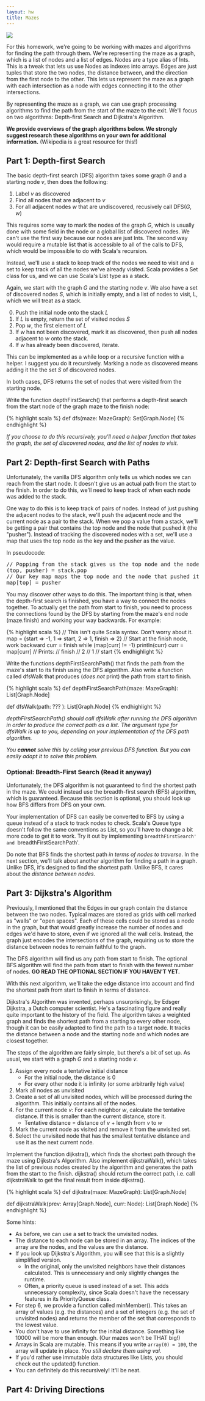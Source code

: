 ```yaml
---
layout: hw
title: Mazes
---
```


<a href="http://xkcd.com/246/">
<img src="http://imgs.xkcd.com/comics/labyrinth_puzzle.png">
</a>

For this homework, we're going to be working with mazes and algorithms for
finding the path through them. We're representing the maze as a graph, which is
a list of nodes and a list of edges. Nodes are a type alias of Ints. This is a
tweak that lets us use Nodes as indexes into arrays. Edges are just tuples that
store the two nodes, the distance between, and the direction from the first node
to the other. This lets us represent the maze as a graph with each intersection
as a node with edges connecting it to the other intersections.

By representing the maze as a graph, we can use graph processing algorithms to
find the path from the start of the maze to the exit. We'll focus on two
algorithms: Depth-first Search and Dijkstra's Algorithm.

**We provide overviews of the graph algorithms below. We strongly suggest
research these algorithms on your own for additional information.** (Wikipedia
is a great resource for this!)

## Part 1: Depth-first Search

The basic depth-first search (DFS) algorithm takes some graph *G* and a starting
node *v*, then does the following:

1. Label *v* as discovered
2. Find all nodes that are adjacent to *v*
3. For all adjacent nodes *w* that are undiscovered, recusively call DFS(*G*, *w*)

This requires some way to mark the nodes of the graph *G*, which is usually done
with some field in the node or a global list of discovered nodes. We can't use
the first way because our nodes are just Ints. The second way would require
a mutable list that is accessible to all of the calls to DFS, which would be
impossible to do with Scala's recursion.

Instead, we'll use a stack to keep track of the nodes we need to visit and a set
to keep track of all the nodes we've already visited. Scala provides a Set class
for us, and we can use Scala's List type as a stack.

Again, we start with the graph *G* and the starting node *v*. We also have a set
of discovered nodes *S*, which is initially empty, and a list of nodes to visit,
L, which we will treat as a stack.

0. Push the initial node onto the stack *L*
1. If *L* is empty, return the set of visited nodes *S*
2. Pop *w*, the first element of *L*
3. If *w* has not been discovered, mark it as discovered, then push all nodes
   adjacent to *w* onto the stack.
4. If *w* has already been discovered, iterate.

This can be implemented as a while loop or a recursive function with a helper. I
suggest you do it recursively. Marking a node as discovered means adding it the
the set *S* of discovered nodes.

In both cases, DFS returns the set of nodes that were visited from the starting
node.

Write the function depthFirstSearch() that performs a depth-first search from
the start node of the graph maze to the finish node:

{% highlight scala %}
def dfs(maze: MazeGraph): Set[Graph.Node]
{% endhighlight %}

*If you choose to do this recursively, you'll need a helper function that takes
the graph, the set of discovered nodes, and the list of nodes to visit.*

## Part 2: Depth-first Search with Paths

Unfortunately, the vanilla DFS algorithm only tells us which nodes we can reach
from the start node. It doesn't give us an actual path from the start to the
finish. In order to do this, we'll need to keep track of when each node was
added to the stack.

One way to do this is to keep track of pairs of nodes. Instead of just pushing
the adjacent nodes to the stack, we'll push the adjacent node and the current
node as a pair to the stack. When we pop a value from a stack, we'll be getting
a pair that contains the top node and the node that pushed it (the "pusher").
Instead of tracking the discovered nodes with a set, we'll use a map that uses
the top node as the key and the pusher as the value.

In pseudocode:
<pre>
// Popping from the stack gives us the top node and the node that pushed it
(top, pusher) = stack.pop
// Our key map maps the top node and the node that pushed it
map[top] = pusher
</pre>

You may discover other ways to do this. The important thing is that, when the
depth-first search is finished, you have a way to connect the nodes together. To
actually get the path from start to finish, you need to process the connections
found by the DFS by starting from the maze's end node (maze.finish) and working
your way backwards. For example:

{% highlight scala %}
// This isn't quite Scala syntax. Don't worry about it.
map = {start => -1, 1 => start, 2 => 1, finish => 2}
// Start at the finish node, work backward
curr = finish
while (map[curr] != -1)
    println(curr)
    curr = map[curr]
// Prints:
// finish
// 2
// 1
// start
{% endhighlight %}

Write the functions depthFirstSearchPath() that finds the path from the maze's
start to its finish using the DFS algorithm. Also write a function called
dfsWalk that produces (*does not* print) the path from start to finish.

{% highlight scala %}
def depthFirstSearchPath(maze: MazeGraph): List[Graph.Node]

def dfsWalk(path: ??? ): List[Graph.Node]
{% endhighlight %}

*depthFirstSearchPath() should call dfsWalk after running the DFS algorithm in
order to produce the correct path as a list. The argument type for dfsWalk is up
to you, depending on your implementation of the DFS path algorithm.*

*You **cannot** solve this by calling your previous DFS function. But you can easily
adapt it to solve this problem.*

### Optional: Breadth-First Search (Read it anyway)

Unfortunately, the DFS algorithm is not guaranteed to find the shortest path in
the maze. We could instead use the breadth-first search (BFS) algorithm, which
is guaranteed. Because this section is optional, you should look up how BFS
differs from DFS on your own.

Your implementation of DFS can easily be converted to BFS by using a queue
instead of a stack to track nodes to check. Scala's Queue type doesn't
follow the same conventions as List, so you'll have to change a bit more code to
get it to work. Try it out by implementing `breadthFirstSearch' and
`breadthFirstSearchPath'.

Do note that BFS finds the shortest path *in terms of nodes to traverse*.
In the next section, we'll talk about another algorithm for finding a path in a
graph. Unlike DFS, it's designed to find the shortest path. Unlike BFS, it cares
about the *distance between nodes*.

## Part 3: Dijkstra's Algorithm

Previously, I mentioned that the Edges in our graph contain the distance between
the two nodes. Typical mazes are stored as grids with cell marked as "walls" or
"open spaces". Each of these cells could be stored as a node in the graph, but
that would greatly increase the number of nodes and edges we'd have to store,
even if we ignored all the wall cells. Instead, the graph just encodes the
intersections of the graph, requiring us to store the distance between nodes to
remain faithful to the graph.

The DFS algorithm will find us any path from start to finish. The optional BFS
algorithm will find the path from start to finish with the fewest number of
nodes. **GO READ THE OPTIONAL SECTION IF YOU HAVEN'T YET.**

With this next algorithm, we'll take the edge distance into account and find the
shortest path from start to finish in terms of distance.

Dijkstra's Algorithm was invented, perhaps unsurprisingly, by Edsger Dijkstra, a
Dutch computer scientist. He's a fascinating figure and really quite important
to the history of the field. The algorithm takes a weighted graph and finds the
shortest path from a starting to every other node, though it can be easily
adapted to find the path to a target node. It tracks the distance between a node
and the starting node and which nodes are closest together.

The steps of the algorithm are fairly simple, but there's a bit of set up.
As usual, we start with a graph *G* and a starting node *v*.

1. Assign every node a tentative initial distance
    - For the initial node, the distance is 0
    - For every other node it is infinity (or some arbitrarily high value)
2. Mark all nodes as unvisited
3. Create a set of all unvisited nodes, which will be processed during the
   algorithm. This initially contains all of the nodes.
4. For the current node *v*: For each neighbor *w*, calculate the tentative
   distance. If this is smaller than the current distance, store it.
    - Tentative distance = distance of *v* + length from *v* to *w*
5. Mark the current node as visited and remove it from the unvisited set.
6. Select the unvisited node that has the smallest tentative distance and use it
   as the next current node.

Implement the function dijkstra(), which finds the shortest path through the
maze using Dijkstra's Algorithm. Also implement dijkstraWalk(), which takes the
list of previous nodes created by the algorithm and generates the path from the
start to the finish. dijkstra() should return the correct path, i.e. call
dijkstraWalk to get the final result from inside dijkstra().

{% highlight scala %}
def dijkstra(maze: MazeGraph): List[Graph.Node]

def dijkstraWalk(prev: Array[Graph.Node], curr: Node): List[Graph.Node]
{% endhighlight %}

Some hints:

- As before, we can use a set to track the unvisited nodes.
- The distance to each node can be stored in an array. The indices of the array
  are the nodes, and the values are the distance.
- If you look up Dijkstra's Algorithm, you will see that this is a slightly
  simplified version.
    - In the original, only the unvisited neighbors have their distances
      calculated. This is unnecessary and only slightly changes the runtime.
    - Often, a priority queue is used instead of a set. This adds unnecessary
      complexity, since Scala doesn't have the necessary features in its
      PriorityQueue class.
- For step 6, we provide a function called minMember(). This takes an array of
  values (e.g. the distances) and a set of integers (e.g. the set of unvisited
  nodes) and returns the member of the set that corresponds to the lowest value.
- You don't have to use infinity for the initial distance. Something like 10000
  will be more than enough. (Our mazes won't be THAT big!)
- Arrays in Scala are mutable. This means if you write `array(0) = 100`, the
  array will update in place. *You still declare them using val.*
- If you'd rather use immutable data structures like Lists, you should check out
  the updated() function.
- You can definitely do this recursively! It'll be neat.

## Part 4: Driving Directions
